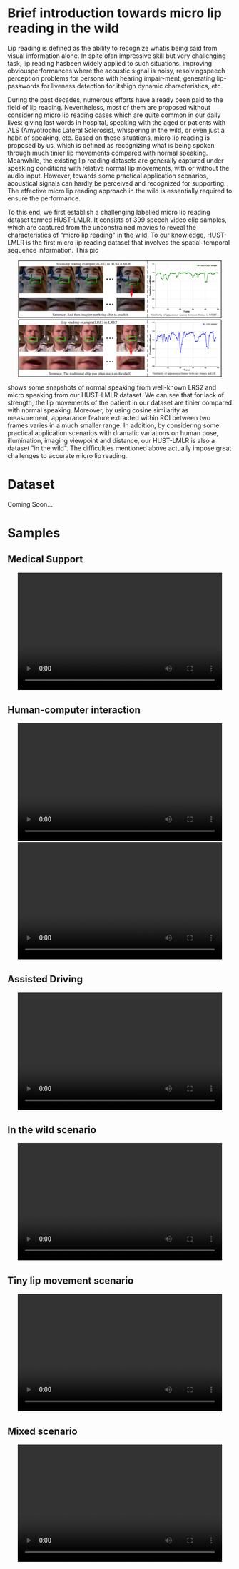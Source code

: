 # Brief introduction towards micro lip reading in the wild

Lip reading is defined as the ability to recognize whatis being said from visual information alone. In spite ofan impressive skill but very challenging task, lip reading hasbeen widely applied to such situations: improving obviousperformances where the acoustic signal is noisy, resolvingspeech perception problems for persons with hearing impair-ment, generating lip-passwords for liveness detection for itshigh dynamic characteristics, etc.

During the past decades, numerous efforts have already been paid to the field of lip reading. Nevertheless, most of them are proposed without considering micro lip reading cases which are quite common in our daily lives: giving last words in hospital, speaking with the aged or patients with ALS (Amyotrophic Lateral Sclerosis), whispering in the wild, or even just a habit of speaking, etc. Based on these situations, micro lip reading is proposed by us, which is defined as recognizing what is being spoken through much tinier lip movements compared with normal speaking. Meanwhile, the existing lip reading datasets are generally captured under speaking conditions with relative normal lip movements, with or without the audio input. However, towards some practical application scenarios, acoustical signals can hardly be perceived and recognized for supporting. The effective micro lip reading approach in the wild is essentially required to ensure the performance.

To this end, we first establish a challenging labelled micro lip reading dataset termed HUST-LMLR. It consists of 399 speech video clip samples, which are captured from the unconstrained movies to reveal the characteristics of “micro lip reading" in the wild. To our knowledge, HUST-LMLR is the first micro lip reading dataset that involves the spatial-temporal sequence information.  This pic

<div align ="center"><img src="images/Figure1.jpg" width = "458" height = "263" alt="HUST-LMLR" align=center /></div>

shows some snapshots of normal speaking from well-known LRS2 and micro speaking from our HUST-LMLR dataset. We can see that for lack of strength, the lip movements of the patient in our dataset are tinier compared with normal speaking. Moreover, by using cosine similarity as measurement, appearance feature extracted within ROI between two frames varies in a much smaller range. In addition, by considering some practical application scenarios with dramatic variations on human pose, illumination, imaging viewpoint and distance, our HUST-LMLR is also a dataset "in the wild". The difficulties mentioned above actually impose great challenges to accurate micro lip reading.

# Dataset

Coming Soon...

# Samples

## Medical Support

<div align="center">
<video src="videos/Medical_Support.mp4"  alt="Medical Support" width = "458" height = "263" align=center controls/>
</div>

## Human-computer interaction

<div align="center">
<video src="videos/HCI1.mp4"  alt="Human–computer interaction" width = "458" height = "263" align=center controls/>
</div>

<div align="center">
<video src="videos/HCI2.mp4"  alt="Human–computer interaction" width = "458" height = "263" align=center controls/>
</div>

## Assisted Driving

<div align="center">
<video src="videos/AssistedDriving.mp4"  alt="Assisted Driving" width = "458" height = "263" align=center controls/>
</div>

## In the wild scenario

<div align="center">
<video src="videos/In_the_wild_scenario.mp4"  alt="In the wild scenario" width = "458" height = "263" align=center controls/>
</div>

## Tiny lip movement scenario

<div align="center">
<video src="videos/tiny_lip_movement_scenario.mp4"  alt="Tiny lip movement scenario" width = "458" height = "263" align=center controls/>
</div>

## Mixed scenario

<div align="center">
<video src="videos/mixed_scenario.mp4"  alt="Mixed scenario" width = "458" height = "263" align=center controls/>
</div>
